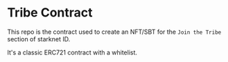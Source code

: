 # Tribe Contract

This repo is the contract used to create an NFT/SBT for the `Join the Tribe` section of starknet ID.

It's a classic ERC721 contract with a whitelist.
